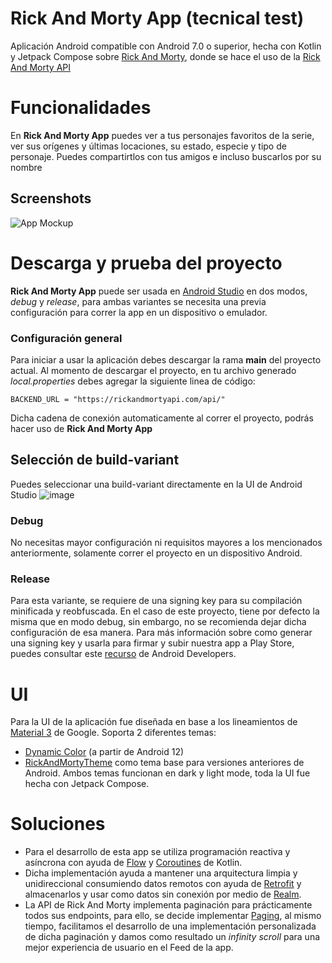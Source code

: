 # Rick And Morty App (tecnical test)
Aplicación Android compatible con Android 7.0 o superior, hecha con Kotlin y Jetpack Compose sobre [Rick And Morty](https://www.imdb.com/title/tt2861424/), 
donde se hace el uso de la [Rick And Morty API](https://rickandmortyapi.com/)

# Funcionalidades
En **Rick And Morty App** puedes ver a tus personajes favoritos de la serie, ver sus orígenes y últimas locaciones, su estado, especie y tipo de personaje. Puedes compartirtlos con tus amigos e incluso buscarlos por su nombre

## Screenshots
![App Mockup](https://github.com/user-attachments/assets/0b4ee2ea-a4c0-4bd9-ad28-2db31197a5b3) 

# Descarga y prueba del proyecto
**Rick And Morty App** puede ser usada en [Android Studio](https://developer.android.com/studio) en dos modos, _debug_ y _release_, para ambas variantes se necesita una previa configuración para correr
la app en un dispositivo o emulador.
### Configuración general
Para iniciar a usar la aplicación debes descargar la rama **main** del proyecto actual. Al momento de descargar el proyecto, en tu archivo generado _local.properties_ debes agregar la siguiente linea de código:
```
BACKEND_URL = "https://rickandmortyapi.com/api/"
```
Dicha cadena de conexión automaticamente al correr el proyecto, podrás hacer uso de **Rick And Morty App**

## Selección de build-variant
Puedes seleccionar una build-variant directamente en la UI de Android Studio ![image](https://github.com/user-attachments/assets/04436b93-72c6-4829-8b21-c33aa6c2fb9e)
### Debug
No necesitas mayor configuración ni requisitos mayores a los mencionados anteriormente, solamente correr el proyecto en un dispositivo Android.

### Release
Para esta variante, se requiere de una signing key para su compilación minificada y reobfuscada. En el caso de este proyecto, tiene por defecto la misma que en modo debug, sin embargo, no se recomienda dejar dicha configuración de esa manera.
Para más información sobre como generar una signing key y usarla para firmar y subir nuestra app a Play Store, puedes consultar este [recurso](https://developer.android.com/studio/publish/app-signing?hl=es-419#generate-key) de Android Developers.

# UI
Para la UI de la aplicación fue diseñada en base a los lineamientos de [Material 3](https://m3.material.io/) de Google.
Soporta 2 diferentes temas:
- [Dynamic Color](https://m3.material.io/blog/announcing-material-you) (a partir de Android 12)
- [RickAndMortyTheme](https://github.com/fernanortega-hub/RickAndMorty/blob/main/app/src/main/java/com/fernanortega/rickandmorty/ui/theme/Color.kt) como tema base para versiones anteriores de Android. 
Ambos temas funcionan en dark y light mode, toda la UI fue hecha con Jetpack Compose.

# Soluciones
- Para el desarrollo de esta app se utiliza programación reactiva y asíncrona con ayuda de [Flow](https://kotlinlang.org/docs/flow.html) y [Coroutines](https://kotlinlang.org/docs/coroutines-basics.html) de Kotlin.
- Dicha implementación ayuda a mantener una arquitectura limpia y unidireccional consumiendo datos remotos con ayuda de [Retrofit](https://github.com/square/retrofit) y almacenarlos y usar como datos sin conexión por medio de [Realm](https://github.com/realm/realm-kotlin). 
- La API de Rick And Morty implementa paginación para prácticamente todos sus endpoints, para ello, se decide implementar [Paging](https://developer.android.com/jetpack/androidx/releases/paging), al mismo tiempo, facilitamos el desarrollo de una implementación personalizada de dicha paginación y damos como resultado un _infinity scroll_ para una mejor experiencia de usuario en el Feed de la app.
